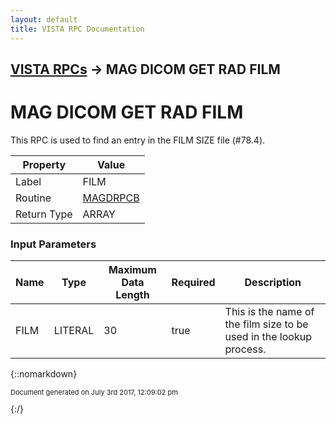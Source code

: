 ```yaml
---
layout: default
title: VISTA RPC Documentation
---
```


## [VISTA RPCs](TableOfContents) &#8594; MAG DICOM GET RAD FILM
# MAG DICOM GET RAD FILM

This RPC is used to find an entry in the FILM SIZE file (#78.4).

Property | Value
--- | ---
Label | FILM
Routine | [MAGDRPCB](http://code.osehra.org/dox/Routine_MAGDRPCB_source.html)
Return Type | ARRAY


### Input Parameters

Name | Type | Maximum Data Length | Required | Description
--- | --- | --- | --- | ---
FILM | LITERAL | 30 | true | This is the name of the film size to be used in the lookup process.



{::nomarkdown} <br/><p style="font-size: 11px">Document generated on July 3rd 2017, 12:09:02 pm</p>{:/}